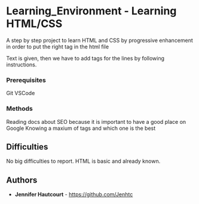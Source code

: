 # Learning_Environment - Learning HTML/CSS

A step by step project to learn HTML and CSS by progressive enhancement in order to put the right tag in the html file

Text is given, then we have to add tags for the lines by following instructions.

### Prerequisites

Git
VSCode

### Methods

Reading docs about SEO because it is important to have a good place on Google
Knowing a maxium of tags and which one is the best 

## Difficulties

No big difficulties to report.
HTML is basic and already known.

## Authors

* **Jennifer Hautcourt** - https://github.com/Jenhtc

